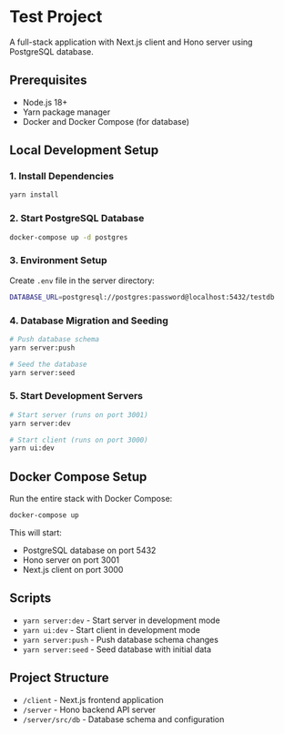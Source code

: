 # Test Project

A full-stack application with Next.js client and Hono server using PostgreSQL database.

## Prerequisites

- Node.js 18+
- Yarn package manager
- Docker and Docker Compose (for database)

## Local Development Setup

### 1. Install Dependencies

```bash
yarn install
```

### 2. Start PostgreSQL Database

```bash
docker-compose up -d postgres
```

### 3. Environment Setup

Create `.env` file in the server directory:

```bash
DATABASE_URL=postgresql://postgres:password@localhost:5432/testdb
```

### 4. Database Migration and Seeding

```bash
# Push database schema
yarn server:push

# Seed the database
yarn server:seed
```

### 5. Start Development Servers

```bash
# Start server (runs on port 3001)
yarn server:dev

# Start client (runs on port 3000)
yarn ui:dev
```

## Docker Compose Setup

Run the entire stack with Docker Compose:

```bash
docker-compose up
```

This will start:
- PostgreSQL database on port 5432
- Hono server on port 3001
- Next.js client on port 3000

## Scripts

- `yarn server:dev` - Start server in development mode
- `yarn ui:dev` - Start client in development mode
- `yarn server:push` - Push database schema changes
- `yarn server:seed` - Seed database with initial data

## Project Structure

- `/client` - Next.js frontend application
- `/server` - Hono backend API server
- `/server/src/db` - Database schema and configuration
